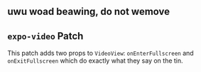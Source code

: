## uwu woad beawing, do not wemove

## `expo-video` Patch

This patch adds two props to `VideoView`: `onEnterFullscreen` and `onExitFullscreen` which do exactly what they say on
the tin.

